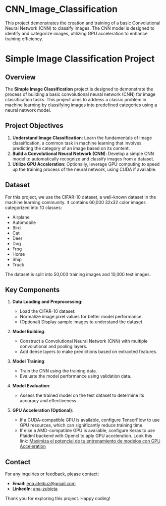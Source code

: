 # CNN_Image_Classification
This project demonstrates the creation and training of a basic Convolutional Neural Network (CNN) to classify images. The CNN model is designed to identify and categorize images, utilizing GPU acceleration to enhance training efficiency.

# Simple Image Classification Project

## Overview

The **Simple Image Classification** project is designed to demonstrate the process of building a basic convolutional neural network (CNN) for image classification tasks. This project aims to address a classic problem in machine learning by classifying images into predefined categories using a neural network model.

## Project Objectives

1. **Understand Image Classification**: Learn the fundamentals of image classification, a common task in machine learning that involves predicting the category of an image based on its content.
2. **Build a Convolutional Neural Network (CNN)**: Develop a simple CNN model to automatically recognize and classify images from a dataset.
3. **Utilize GPU Acceleration**: Optionally, leverage GPU computing to speed up the training process of the neural network, using CUDA if available.

## Dataset

For this project, we use the CIFAR-10 dataset, a well-known dataset in the machine learning community. It contains 60,000 32x32 color images categorized into 10 classes:

- Airplane
- Automobile
- Bird
- Cat
- Deer
- Dog
- Frog
- Horse
- Ship
- Truck

The dataset is split into 50,000 training images and 10,000 test images.

## Key Components

1. **Data Loading and Preprocessing**:
   - Load the CIFAR-10 dataset.
   - Normalize image pixel values for better model performance.
   - (Optional) Display sample images to understand the dataset.

2. **Model Building**:
   - Construct a Convolutional Neural Network (CNN) with multiple convolutional and pooling layers.
   - Add dense layers to make predictions based on extracted features.

3. **Model Training**:
   - Train the CNN using the training data.
   - Evaluate the model performance using validation data.

4. **Model Evaluation**:
   - Assess the trained model on the test dataset to determine its accuracy and effectiveness.

5. **GPU Acceleration (Optional)**:
   - If a CUDA-compatible GPU is available, configure TensorFlow to use GPU resources, which can significantly reduce training time.
   - If else a AMD-compatible GPU is available, configure Keras to use Plaidml backend with Opencl to aply GPU acceleration. Look this link: [Maximiza el potencial de tu entrenamiento de modelos con GPU Acceleration](https://www.linkedin.com/pulse/maximiza-el-potencial-de-tu-entrenamiento-modelos-con-zubieta-pe%C3%B1a-k2m1c/)

## Contact

For any inquiries or feedback, please contact:

- **Email**: [ena.ateibuz@gmail.com](ena.ateibuz@gmail.com)
- **LinkedIn**: [ana-zubieta](www.linkedin.com/in/ana-zubieta)

Thank you for exploring this project. Happy coding!


